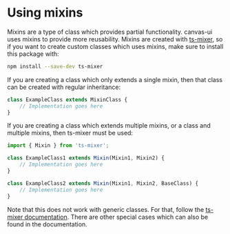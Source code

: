 # Using mixins

Mixins are a type of class which provides partial functionality. canvas-ui uses
mixins to provide more reusability. Mixins are created with
[ts-mixer](https://www.npmjs.com/package/ts-mixer), so if you want to create
custom classes which uses mixins, make sure to install this package with:

```sh
npm install --save-dev ts-mixer
```

If you are creating a class which only extends a single mixin, then that class
can be created with regular inheritance:

```typescript
class ExampleClass extends MixinClass {
    // Implementation goes here
}
```

If you are creating a class which extends multiple mixins, or a class and
multiple mixins, then ts-mixer must be used:

```typescript
import { Mixin } from 'ts-mixer';

class ExampleClass1 extends Mixin(Mixin1, Mixin2) {
    // Implementation goes here
}

class ExampleClass2 extends Mixin(Mixin1, Mixin2, BaseClass) {
    // Implementation goes here
}
```

Note that this does not work with generic classes. For that, follow the
[ts-mixer documentation](https://www.npmjs.com/package/ts-mixer#mixing-generic-classes).
There are other special cases which can also be found in the documentation.